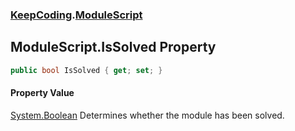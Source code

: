 ### [KeepCoding](KeepCoding.md 'KeepCoding').[ModuleScript](KeepCoding_ModuleScript.md 'KeepCoding.ModuleScript')
## ModuleScript.IsSolved Property
```csharp
public bool IsSolved { get; set; }
```
#### Property Value
[System.Boolean](https://docs.microsoft.com/en-us/dotnet/api/System.Boolean 'System.Boolean')
Determines whether the module has been solved.  
